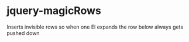 # jquery-magicRows
Inserts invisible rows so when one El expands the row below always gets pushed down
